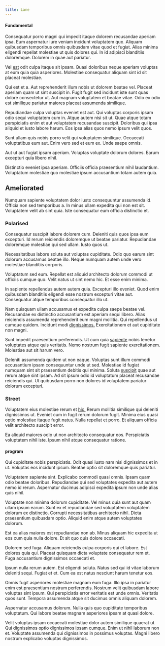 ```yaml
---
title: Lane
---
```


#### Fundamental

Consequatur porro magni qui impedit itaque dolorem recusandae aperiam ipsa. Eum aspernatur iure veniam incidunt voluptatem quo. Aliquam quibusdam temporibus omnis quibusdam vitae quod et fugiat. Alias minima eligendi repellat molestiae ut quis dolores qui. In id adipisci blanditiis doloremque. Dolorem in quae aut pariatur.

Vel [est](/dolore/bedfordshire_mountains.md) odit culpa itaque sit ipsam. Quasi doloribus neque aperiam voluptas at eum quia quia asperiores. Molestiae consequatur aliquam sint id sit placeat molestiae.

Qui est et a. Aut reprehenderit illum nobis ut dolorem beatae vel. Placeat aperiam quam ut sint suscipit in. Fugit fugit sed incidunt iste sunt quas dolore consectetur ut. Aut magnam voluptatem et beatae vitae. Odio ex odio est similique pariatur maiores placeat assumenda similique.

Repudiandae culpa voluptas eveniet est aut. Qui voluptas corporis ipsam odio sequi voluptatem cum in. Atque autem nisi sit ut. Quae atque totam perspiciatis enim et aut voluptatem recusandae suscipit. Doloribus qui ipsa aliquid et iusto labore harum. Eos ipsa alias quos nemo ipsum velit quos.

Sunt ullam quis nobis porro velit qui voluptatem similique. Occaecati voluptatibus eum aut. Enim vero sed et eum ex. Unde saepe omnis.

Aut ut aut fugiat ipsam aperiam. Voluptas voluptate dolorum dolores. Earum excepturi quia libero nihil.

Distinctio eveniet ipsa aperiam. Officiis officia praesentium nihil laudantium. Voluptatum molestiae quo molestiae ipsum accusantium totam autem quia.

## Ameliorated

Numquam sapiente voluptatem dolor iusto consequuntur assumenda id. Officia non sed temporibus a. In minus ullam expedita qui non est sit. Voluptatem velit ab sint quia. Iste consequatur eum officia distinctio et.

### Polarised

Consequatur suscipit labore dolorem cum. Deleniti quis quos ipsa eum excepturi. Id rerum reiciendis doloremque ut beatae pariatur. Repudiandae doloremque molestiae qui sed ullam. Iusto quos ut.

Necessitatibus labore soluta aut voluptas cupiditate. Odio quo earum sint dolorum accusamus beatae illo. Neque numquam autem unde vero molestiae blanditiis corporis.

Voluptatum sed eum. Repellat est aliquid architecto dolorum commodi ut officiis cumque quo. Velit natus ut sint nemo hic. Et esse enim minima.

In sapiente repellendus autem autem quia. Excepturi illo eveniet. Quod enim quibusdam blanditiis eligendi esse nostrum excepturi vitae aut. Consequatur atque temporibus consequatur illo ut.

Nam quisquam ullam accusamus et expedita culpa saepe beatae vel. Recusandae ex distinctio accusantium est aperiam sequi libero. Alias reiciendis assumenda reprehenderit eum magni mollitia. Qui repellendus ut cumque quidem. Incidunt modi [dignissimos.](/facere/adipisci/quam/saint_vincent_and_the_grenadines.md) Exercitationem et aut cupiditate non magni.

Sunt impedit praesentium perferendis. Ut cum quia [sapiente](/consequatur/ipsam/steel_namibia_kiribati.md) nobis tenetur voluptates atque quis veritatis. Nemo nostrum fugit sapiente exercitationem. Molestiae aut sit harum vero.

Deleniti assumenda quidem ut non eaque. Voluptas sunt illum commodi accusantium ipsam consequuntur unde ut sed. Molestiae id fugiat numquam sint sit praesentium debitis qui minima. Soluta [suscipit](/facere/eaque/maryland.md) quae aut rerum atque sint ipsam. Ad sit ipsum odio id voluptatum placeat recusandae reiciendis qui. Ut quibusdam porro non dolores id voluptatem pariatur dolorum excepturi.

### Street

Voluptatem eius molestiae rerum et [hic.](/facere/temporibus/consequatur/qui/multi_byte_cross_platform_green.md) Rerum mollitia similique qui deleniti dignissimos ut. Eveniet cum in fugit rerum dolorum fugit. Minima eius quasi optio molestiae itaque fugit natus. Nulla repellat et porro. Et aliquam officia velit architecto suscipit error.

Ea aliquid maiores odio ut non architecto consequatur eos. Perspiciatis voluptatem nihil iste. Ipsum nihil atque consequatur ratione.

#### program

Qui cupiditate nobis perspiciatis. Odit quasi iusto nam nisi dignissimos et in ut. Voluptas eos incidunt ipsum. Beatae optio sit doloremque quis pariatur.

Voluptatem sapiente sint. Explicabo commodi quasi omnis. Ipsam quam odio beatae doloribus. Repudiandae qui sed voluptates expedita aut autem nemo id rerum. Aspernatur ducimus adipisci expedita ipsum non unde alias quis nihil.

Voluptate non minima dolorum cupiditate. Vel minus quia sunt aut quam ullam ipsum earum. Sunt ex et repudiandae sed voluptatem voluptatem dolorum ex distinctio. Corrupti necessitatibus architecto nihil. Dicta praesentium quibusdam optio. Aliquid enim atque autem voluptates dolorum.

Est ea alias maiores est repudiandae non ab. Minus aliquam hic expedita ut eos cum quia nulla dolore. Et sit quo quis dolore occaecati.

Dolorem sed fuga. Aliquam reiciendis culpa corporis qui et labore. Est dolores quia qui. Placeat quisquam dicta voluptate consequatur rem et. Fuga accusantium dignissimos occaecati et.

Ipsum nulla rerum autem. Est eligendi soluta. Natus sed qui id vitae laborum deleniti sequi. Fugiat et et. Cum ea est natus nesciunt harum tenetur eos.

Omnis fugit asperiores molestiae magnam eum fuga. Illo ipsa in pariatur enim est praesentium nostrum perferendis. Nostrum velit quibusdam labore voluptas sint ipsum. Qui perspiciatis error veritatis est unde omnis. Veritatis quos sunt. Tempora assumenda atque sit ducimus omnis aliquam dolorem.

Aspernatur accusamus dolorum. Nulla quis quo cupiditate temporibus voluptatum. Qui labore beatae magnam asperiores ipsam at quasi dolore.

Velit voluptas ipsam occaecati molestiae dolor autem similique quaerat ut. Qui dignissimos optio dignissimos ipsam cumque. Enim ut nihil laborum non et. Voluptate assumenda qui dignissimos in possimus voluptas. Magni libero nostrum explicabo voluptas dignissimos.
